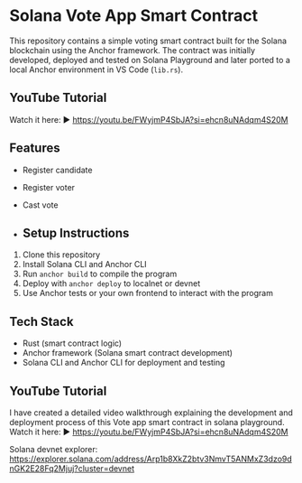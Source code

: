 # Solana Vote App Smart Contract

This repository contains a simple voting smart contract built for the Solana blockchain using the Anchor framework. 
The contract was initially developed, deployed and tested on Solana Playground and later ported to a local Anchor environment in VS Code (`lib.rs`).

## YouTube Tutorial
Watch it here: ▶️ https://youtu.be/FWyjmP4SbJA?si=ehcn8uNAdqm4S20M

## Features
- Register candidate
- Register voter
- Cast vote

- ## Setup Instructions
1. Clone this repository
2. Install Solana CLI and Anchor CLI
3. Run `anchor build` to compile the program
4. Deploy with `anchor deploy` to localnet or devnet
5. Use Anchor tests or your own frontend to interact with the program

## Tech Stack
- Rust (smart contract logic)
- Anchor framework (Solana smart contract development)
- Solana CLI and Anchor CLI for deployment and testing


## YouTube Tutorial
I have created a detailed video walkthrough explaining the development and deployment process of this Vote app smart contract in solana playground.  
Watch it here: ▶️ https://youtu.be/FWyjmP4SbJA?si=ehcn8uNAdqm4S20M

Solana devnet explorer: https://explorer.solana.com/address/Arp1b8XkZ2btv3NmvT5ANMxZ3dzo9dnGK2E28Fq2Mjuj?cluster=devnet
